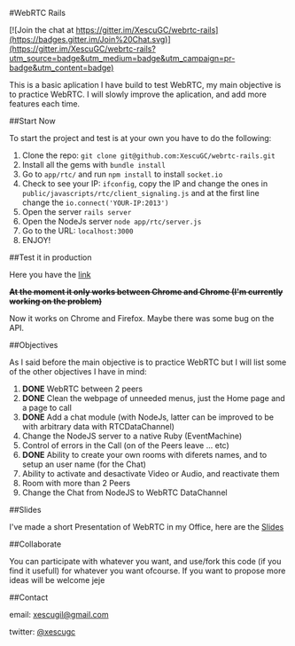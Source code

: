 #WebRTC Rails

[![Join the chat at https://gitter.im/XescuGC/webrtc-rails](https://badges.gitter.im/Join%20Chat.svg)](https://gitter.im/XescuGC/webrtc-rails?utm_source=badge&utm_medium=badge&utm_campaign=pr-badge&utm_content=badge)

This is a basic aplication I have build to test WebRTC, my main objective is to practice WebRTC. I will slowly improve the aplication, and add more features each time.

##Start Now

To start the project and test is at your own you have to do the following:

1. Clone the repo: ```git clone git@github.com:XescuGC/webrtc-rails.git```
2. Install all the gems with ```bundle install```
3. Go to ```app/rtc/``` and run ```npm install``` to install ```socket.io```
4. Check to see your IP: ```ifconfig```, copy the IP and change the ones in ```public/javascripts/rtc/client_signaling.js``` and at the first line change the ```io.connect('YOUR-IP:2013')```
5. Open the server ```rails server```
6. Open the NodeJs server ```node app/rtc/server.js```
7. Go to the URL: ```localhost:3000```
8. ENJOY!

##Test it in production

Here you have the [link](http://webrtc-rails.layeris.com)

~~**At the moment it only works between Chrome and Chrome (I'm currently working on the problem)**~~

Now it works on Chrome and Firefox. Maybe there was some bug on the API.


##Objectives

As I said before the main objective is to practice WebRTC but I will list some of the other objectives I have in mind:

1. **DONE** WebRTC between 2 peers
2. **DONE** Clean the webpage of unneeded menus, just the Home page and a page to call
3. **DONE** Add a chat module (with NodeJs, latter can be improved to be with arbitrary data with RTCDataChannel)
4. Change the NodeJS server to a native Ruby (EventMachine)
5. Control of errors in the Call (on of the Peers leave ... etc)
6. **DONE** Ability to create your own rooms with diferets names, and to setup an user name (for the Chat)
7. Ability to activate and desactivate Video or Audio, and reactivate them 
8. Room with more than 2 Peers
9. Change the Chat from NodeJS to WebRTC DataChannel

##Slides

I've made a short Presentation of WebRTC in my Office, here are the [Slides](https://github.com/XescuGC/webrtc-slides)

##Collaborate

You can participate with whatever you want, and use/fork this code (if you find it usefull) for whatever you want ofcourse. If you want to propose more ideas will be welcome jeje

##Contact

email: xescugil@gmail.com

twitter: [@xescugc](https://twitter.com/xescugc)
